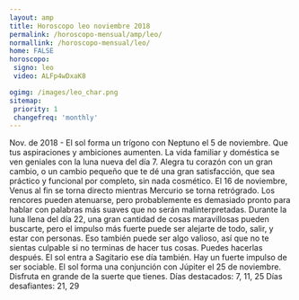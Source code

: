 ```yaml
---
layout: amp
title: Horoscopo leo noviembre 2018 
permalink: /horoscopo-mensual/amp/leo/
normallink: /horoscopo-mensual/leo/
home: FALSE
horoscopo:
 signo: leo
 video: ALFp4wDxaK8

ogimg: /images/leo_char.png
sitemap:
 priority: 1
 changefreq: 'monthly'
---
```



Nov. de 2018 - El sol forma un trígono con Neptuno el 5 de noviembre. Que tus aspiraciones y ambiciones aumenten. 
La vida familiar y doméstica se ven geniales con la luna nueva del día 7. Alegra tu corazón con un gran cambio, o un cambio pequeño que te dé una gran satisfacción, que sea práctico y funcional por completo, sin nada cosmético. 
El 16 de noviembre, Venus al fin se torna directo mientras Mercurio se torna retrógrado. Los rencores pueden atenuarse, pero probablemente es demasiado pronto para hablar con palabras más suaves que no serán malinterpretadas. 
Durante la luna llena del día 22, una gran cantidad de cosas maravillosas pueden buscarte, pero el impulso más fuerte puede ser alejarte de todo, salir, y estar con personas. Eso también puede ser algo valioso, así que no te sientas culpable si no terminas de hacer tus cosas. Puedes hacerlas después. El sol entra a Sagitario ese día también. Hay un fuerte impulso de ser sociable. 
El sol forma una conjunción con Júpiter el 25 de noviembre. Disfruta en grande de la suerte que tienes. 
Días destacados: 7, 11, 25
Días desafiantes: 21, 29